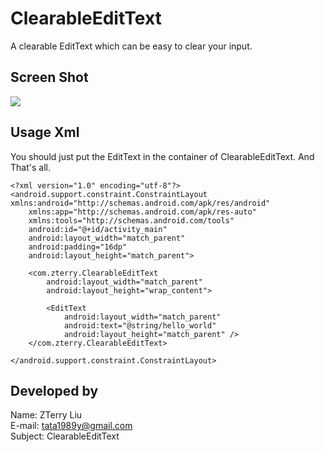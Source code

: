 # ClearableEditText
A clearable EditText which can be easy to clear your input.


Screen Shot
-----------
![](https://github.com/liuzhanta/ClearableEditText/blob/master/screen_shot.gif)


Usage Xml
---------
You should just put the EditText in the container of ClearableEditText. 
And That's all.
 
    <?xml version="1.0" encoding="utf-8"?>
    <android.support.constraint.ConstraintLayout xmlns:android="http://schemas.android.com/apk/res/android"
        xmlns:app="http://schemas.android.com/apk/res-auto"
        xmlns:tools="http://schemas.android.com/tools"
        android:id="@+id/activity_main"
        android:layout_width="match_parent"
        android:padding="16dp"
        android:layout_height="match_parent">

        <com.zterry.ClearableEditText
            android:layout_width="match_parent"
            android:layout_height="wrap_content">

            <EditText
                android:layout_width="match_parent"
                android:text="@string/hello_world"
                android:layout_height="match_parent" />
        </com.zterry.ClearableEditText>

    </android.support.constraint.ConstraintLayout>

Developed by
------------
Name: ZTerry Liu  
E-mail: tata1989y@gmail.com  
Subject: ClearableEditText  